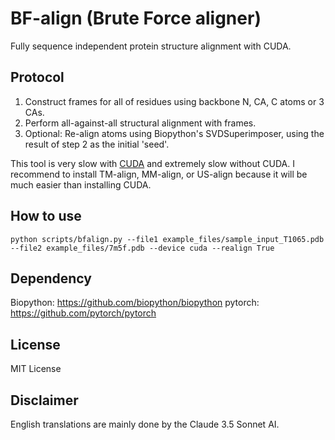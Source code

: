 # BF-align (Brute Force aligner)

Fully sequence independent protein structure alignment with CUDA.

## Protocol

1. Construct frames for all of residues using backbone N, CA, C atoms or 3 CAs.
2. Perform all-against-all structural alignment with frames.
3. Optional: Re-align atoms using Biopython's SVDSuperimposer, using the result of step 2 as the initial 'seed'.

This tool is very slow with [CUDA](https://developer.nvidia.com/cuda-zone) and extremely slow without CUDA.
I recommend to install TM-align, MM-align, or US-align because it will be much easier than installing CUDA.

## How to use

`python scripts/bfalign.py --file1 example_files/sample_input_T1065.pdb --file2 example_files/7m5f.pdb --device cuda --realign True`

## Dependency

Biopython: https://github.com/biopython/biopython
pytorch: https://github.com/pytorch/pytorch

## License

MIT License

## Disclaimer

English translations are mainly done by the Claude 3.5 Sonnet AI.

